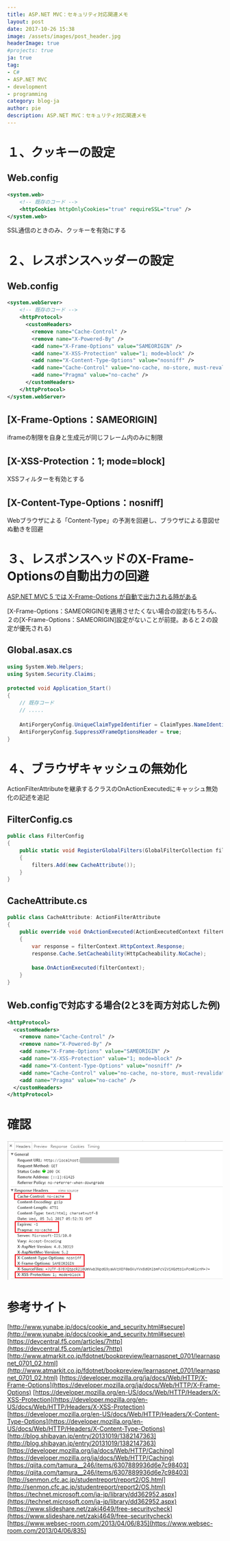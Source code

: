 ```yaml
---
title: ASP.NET MVC：セキュリティ対応関連メモ
layout: post
date: 2017-10-26 15:38
image: /assets/images/post_header.jpg
headerImage: true
#projects: true
ja: true
tag:
- C#
- ASP.NET MVC
- development
- programming
category: blog-ja
author: pie
description: ASP.NET MVC：セキュリティ対応関連メモ
---
```


# １、クッキーの設定

## Web.config

```xml
<system.web>
    <!-- 既存のコード -->
    <httpCookies httpOnlyCookies="true" requireSSL="true" />
</system.web>
```
SSL通信のときのみ、クッキーを有効にする

# ２、レスポンスヘッダーの設定

## Web.config
```xml
<system.webServer>
    <!-- 既存のコード -->
    <httpProtocol>
      <customHeaders>
        <remove name="Cache-Control" />
        <remove name="X-Powered-By" />
        <add name="X-Frame-Options" value="SAMEORIGIN" />
        <add name="X-XSS-Protection" value="1; mode=block" />
        <add name="X-Content-Type-Options" value="nosniff" />
        <add name="Cache-Control" value="no-cache, no-store, must-revalidate" />
        <add name="Pragma" value="no-cache" />
      </customHeaders>
    </httpProtocol>
</system.webServer>
```

## [X-Frame-Options：SAMEORIGIN]
iframeの制限を自身と生成元が同じフレーム内のみに制限

## [X-XSS-Protection：1; mode=block]
XSSフィルターを有効とする

## [X-Content-Type-Options：nosniff]
Webブラウザによる「Content-Type」の予測を回避し、ブラウザによる意図せぬ動きを回避


# ３、レスポンスヘッドのX-Frame-Optionsの自動出力の回避

[ASP.NET MVC 5 では X-Frame-Options が自動で出力される時がある](http://blog.shibayan.jp/entry/20131019/1382147363)

[X-Frame-Options：SAMEORIGIN]を適用させたくない場合の設定(もちろん、２の[X-Frame-Options：SAMEORIGIN]設定がないことが前提。あると２の設定が優先される)


## Global.asax.cs

```cs
using System.Web.Helpers;
using System.Security.Claims;

protected void Application_Start()
{
    // 既存コード
    // .....

    AntiForgeryConfig.UniqueClaimTypeIdentifier = ClaimTypes.NameIdentifier;
    AntiForgeryConfig.SuppressXFrameOptionsHeader = true;
}
```
# ４、ブラウザキャッシュの無効化

ActionFilterAttributeを継承するクラスのOnActionExecutedにキャッシュ無効化の記述を追記


## FilterConfig.cs

```cs
public class FilterConfig
{
	public static void RegisterGlobalFilters(GlobalFilterCollection filters)
	{
		filters.Add(new CacheAttribute());
	}
}
```

## CacheAttribute.cs

```cs
public class CacheAttribute: ActionFilterAttribute
{
	public override void OnActionExecuted(ActionExecutedContext filterContext)
	{
		var response = filterContext.HttpContext.Response;
		response.Cache.SetCacheability(HttpCacheability.NoCache);

		base.OnActionExecuted(filterContext);
	}
}
```

## Web.configで対応する場合(2と3を両方対応した例)

```xml
<httpProtocol>
  <customHeaders>
	<remove name="Cache-Control" />
	<remove name="X-Powered-By" />
	<add name="X-Frame-Options" value="SAMEORIGIN" />
	<add name="X-XSS-Protection" value="1; mode=block" />
	<add name="X-Content-Type-Options" value="nosniff" />
	<add name="Cache-Control" value="no-cache, no-store, must-revalidate" />
	<add name="Pragma" value="no-cache" />
  </customHeaders>
</httpProtocol>
```

# 確認

![005](/assets/images/post/post-005.png)

# 参考サイト

[http://www.yunabe.jp/docs/cookie_and_security.html#secure](http://www.yunabe.jp/docs/cookie_and_security.html#secure)
[https://devcentral.f5.com/articles/7http](https://devcentral.f5.com/articles/7http)
[http://www.atmarkit.co.jp/fdotnet/bookpreview/learnaspnet_0701/learnaspnet_0701_02.html](http://www.atmarkit.co.jp/fdotnet/bookpreview/learnaspnet_0701/learnaspnet_0701_02.html)
[https://developer.mozilla.org/ja/docs/Web/HTTP/X-Frame-Options](https://developer.mozilla.org/ja/docs/Web/HTTP/X-Frame-Options)
[https://developer.mozilla.org/en-US/docs/Web/HTTP/Headers/X-XSS-Protection](https://developer.mozilla.org/en-US/docs/Web/HTTP/Headers/X-XSS-Protection)
[https://developer.mozilla.org/en-US/docs/Web/HTTP/Headers/X-Content-Type-Options](https://developer.mozilla.org/en-US/docs/Web/HTTP/Headers/X-Content-Type-Options)
[http://blog.shibayan.jp/entry/20131019/1382147363](http://blog.shibayan.jp/entry/20131019/1382147363)
[https://developer.mozilla.org/ja/docs/Web/HTTP/Caching](https://developer.mozilla.org/ja/docs/Web/HTTP/Caching)
[https://qiita.com/tamura__246/items/6307889936d6e7c98403](https://qiita.com/tamura__246/items/6307889936d6e7c98403)
[http://senmon.cfc.ac.jp/studentreport/report2/OS.html](http://senmon.cfc.ac.jp/studentreport/report2/OS.html)
[https://technet.microsoft.com/ja-jp/library/dd362952.aspx](https://technet.microsoft.com/ja-jp/library/dd362952.aspx)
[https://www.slideshare.net/zaki4649/free-securitycheck](https://www.slideshare.net/zaki4649/free-securitycheck)
[https://www.websec-room.com/2013/04/06/835](https://www.websec-room.com/2013/04/06/835)



